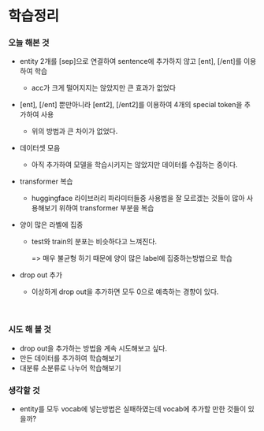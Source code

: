 # 학습정리

### 오늘 해본 것

- entity 2개를 [sep]으로 연결하여 sentence에 추가하지 않고 [ent], [/ent]를 이용하여 학습

  - acc가 크게 떨어지지는 않았지만 큰 효과가 없었다 

- [ent], [/ent] 뿐만아니라 [ent2], [/ent2]를 이용하여 4개의 special token을 추가하여 사용

  - 위의 방법과 큰 차이가 없었다.

- 데이터셋 모음

  - 아직 추가하여 모델을 학습시키지는 않았지만 데이터를 수집하는 중이다.

- transformer 복습 

  - huggingface 라이브러리 파라미터들중 사용법을 잘 모르겠는 것들이 많아 사용해보기 위하여 transformer 부분을 복습

- 양이 많은 라벨에 집중

  - test와 train의 분포는 비슷하다고 느껴진다.

    => 매우 불균형 하기 때문에 양이 많은 label에 집중하는방법으로 학습

- drop out 추가 

  - 이상하게 drop out을 추가하면 모두 0으로 예측하는 경향이 있다.

​             

### 시도 해 볼 것

- drop out을 추가하는 방법을 계속 시도해보고 싶다.
- 만든 데이터를 추가하여 학습해보기
- 대분류 소분류로 나누어 학습해보기



### 생각할 것

- entity를 모두 vocab에 넣는방법은 실패하였는데 vocab에 추가할 만한 것들이 있을까?

